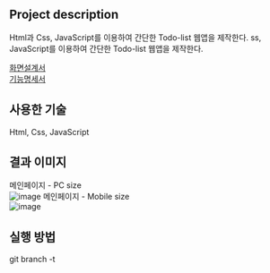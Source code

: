 Project description
----
Html과 Css, JavaScript를 이용하여 간단한 Todo-list 웹앱을 제작한다.
ss, JavaScript를 이용하여 간단한 Todo-list 웹앱을 제작한다.

[화면설계서](https://github.com/HICC-Introduction/B652009-Todo_list/issues/4#issue-842737681)<br>
[기능명세서](https://github.com/HICC-Introduction/B652009-Todo_list/issues/3#issue-842730389)

사용한 기술
---
Html, Css, JavaScript

결과 이미지
---
메인페이지 - PC size<br>
![image](https://user-images.githubusercontent.com/51940808/113503612-f20f6080-956d-11eb-9e36-e5ec7cf839b1.png)
메인페이지 - Mobile size<br>
![image](https://user-images.githubusercontent.com/51940808/113503692-5fbb8c80-956e-11eb-9159-56188410bd18.png)

실행 방법
---
git branch -t 
